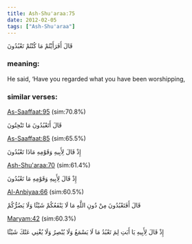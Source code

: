 ```yaml
---
title: Ash-Shu'araa:75
date: 2012-02-05
tags: ["Ash-Shu'araa"]
---
```

قَالَ أَفَرَأَيْتُمْ مَا كُنْتُمْ تَعْبُدُونَ
### meaning: 
He said, ‘Have you regarded what you have been worshipping,
### similar verses: 

[As-Saaffaat:95](/37/95) (sim:70.8%)

قَالَ أَتَعْبُدُونَ مَا تَنْحِتُونَ

[As-Saaffaat:85](/37/85) (sim:65.5%)

إِذْ قَالَ لِأَبِيهِ وَقَوْمِهِ مَاذَا تَعْبُدُونَ

[Ash-Shu'araa:70](/26/70) (sim:61.4%)

إِذْ قَالَ لِأَبِيهِ وَقَوْمِهِ مَا تَعْبُدُونَ

[Al-Anbiyaa:66](/21/66) (sim:60.5%)

قَالَ أَفَتَعْبُدُونَ مِنْ دُونِ اللَّهِ مَا لَا يَنْفَعُكُمْ شَيْئًا وَلَا يَضُرُّكُمْ

[Maryam:42](/19/42) (sim:60.3%)

إِذْ قَالَ لِأَبِيهِ يَا أَبَتِ لِمَ تَعْبُدُ مَا لَا يَسْمَعُ وَلَا يُبْصِرُ وَلَا يُغْنِي عَنْكَ شَيْئًا
